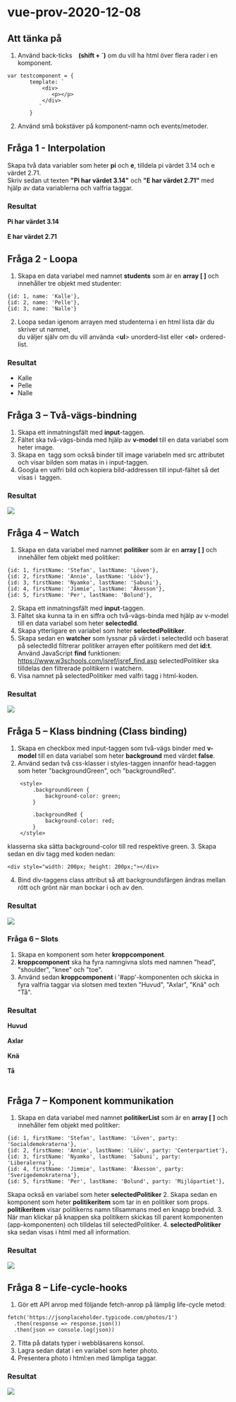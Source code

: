 # vue-prov-2020-12-08
## Att tänka på

1. Använd back-ticks **` ` (shift + `)** om du vill ha html över flera rader i en komponent.
```
var testcomponent = {
       template: `
           <div>
              <p></p>
           </div>
          `
       }
```
2.	Använd små bokstäver på komponent-namn och events/metoder.

## Fråga 1 - Interpolation

Skapa två data variabler som heter **pi** och **e**, tilldela pi värdet 3.14 och e värdet 2.71.<br>
Skriv sedan ut texten **"Pi har värdet 3.14"** och **"E har värdet 2.71"** med hjälp av data variablerna och valfria taggar.

### Resultat
**Pi har värdet 3.14**<br><br>
**E har värdet 2.71**<br>

## Fråga 2 - Loopa
1. Skapa en data variabel med namnet **students** som är en **array [ ]** och innehåller tre objekt med studenter:

```
{id: 1, name: 'Kalle'},
{id: 2, name: 'Pelle'},
{id: 3, name: 'Nalle'}
```

2. Loopa sedan igenom arrayen med studenterna i en html lista där du skriver ut namnet,<br>
du väljer själv om du vill använda <**ul**> unorderd-list eller <**ol**> ordered-list.

### Resultat
* Kalle
* Pelle
* Nalle

## Fråga 3 – Två-vägs-bindning
1. Skapa ett inmatningsfält med **input**-taggen. 
2. Fältet ska två-vägs-binda med hjälp av **v-model** till en data variabel som heter image.
3. Skapa en <img> tagg som också binder till image variabeln med src attributet och visar bilden som matas in i input-taggen.
4. Googla en valfri bild och kopiera bild-addressen till input-fältet så det visas i <img> taggen.

### Resultat
![](https://github.com/abbjetmus/vue-prov-2020-12-08/blob/main/uppgift3.gif)

## Fråga 4 – Watch 
1. Skapa en data variabel med namnet **politiker** som är en **array [ ]** och innehåller fem objekt med politiker:
```
{id: 1, firstName: 'Stefan', lastName: 'Löven'},
{id: 2, firstName: 'Annie', lastName: 'Lööv'},
{id: 3, firstName: 'Nyamko', lastName: 'Sabuni'},
{id: 4, firstName: 'Jimmie', lastName: 'Åkesson'},
{id: 5, firstName: 'Per', lastName: 'Bolund'},
```

2. Skapa ett inmatningsfält med **input**-taggen. 
3. Fältet ska kunna ta in en siffra och två-vägs-binda med hjälp av v-model till en data variabel som heter **selectedId**.
4. Skapa ytterligare en variabel som heter **selectedPolitiker**.
5. Skapa sedan en **watcher** som lyssnar på värdet i selectedId och baserat på selectedId filtrerar politiker arrayen efter politikern med det **id:t**. 
Använd JavaScript **find** funktionen: <https://www.w3schools.com/jsref/jsref_find.asp>
selectedPolitiker ska tilldelas den filtrerade politikern i watchern.
6. Visa namnet på selectedPolitiker med valfri tagg i html-koden.

### Resultat
![](https://github.com/abbjetmus/vue-prov-2020-12-08/blob/main/uppgift4.gif)

## Fråga 5 – Klass bindning (Class binding)
1. Skapa en checkbox med input-taggen som två-vägs binder med **v-model** till en data variabel som heter **background** med värdet **false**.
2. Använd sedan två css-klasser i styles-taggen innanför head-taggen som heter "backgroundGreen", och "backgroundRed".
```
    <style>
        .backgroundGreen {
            background-color: green;
        }

        .backgroundRed {
            background-color: red;
        }
    </style>
```
klasserna ska sätta background-color till red respektive green.
3. Skapa sedan en div tagg med koden nedan:
```
<div style="width: 200px; height: 200px;"></div>
```
4. Bind div-taggens class attribut så att backgroundsfärgen ändras mellan rött och grönt när man bockar i och av den.

### Resultat
![](https://github.com/abbjetmus/vue-prov-2020-12-08/blob/main/uppgift5.gif)

### Fråga 6 – Slots 
1. Skapa en komponent som heter **kroppcomponent**. 
2. **kroppcomponent** ska ha fyra namngivna slots med namnen "head", "shoulder", "knee" och "toe".
3. Använd sedan **kroppcomponent** i '#app'-komponenten och skicka in fyra valfria taggar via slotsen med texten
"Huvud", "Axlar", "Knä" och "Tå".

### Resultat

**Huvud**<br><br>
**Axlar**<br><br>
**Knä**<br><br>
**Tå**<br><br>


## Fråga 7 – Komponent kommunikation
1. Skapa en data variabel med namnet **politikerList** som är en **array [ ]** och innehåller fem objekt med politiker:

```
{id: 1, firstName: 'Stefan', lastName: 'Löven', party: 'Socialdemokraterna'},
{id: 2, firstName: 'Annie', lastName: 'Lööv', party: 'Centerpartiet'},
{id: 3, firstName: 'Nyamko', lastName: 'Sabuni', party: 'Liberalerna'},
{id: 4, firstName: 'Jimmie', lastName: 'Åkesson', party: 'Sverigedemokraterna'},
{id: 5, firstName: 'Per', lastName: 'Bolund', party: 'Mijlöpartiet'},
```

Skapa också en variabel som heter **selectedPolitiker**
2. Skapa sedan en komponent som heter **politikeritem** som tar in en politiker som props.
**politikeritem** visar politikerns namn tillsammans med en knapp bredvid.
3. När man klickar på knappen ska politikern skickas till parent komponenten (app-komponenten) och tilldelas till
selectedPolitiker.
4. **selectedPolitiker** ska sedan visas i html med all information.

### Resultat
![](https://github.com/abbjetmus/vue-prov-2020-12-08/blob/main/uppgift6.gif)

## Fråga 8 – Life-cycle-hooks
1. Gör ett API anrop med följande fetch-anrop på lämplig life-cycle metod:

```
fetch('https://jsonplaceholder.typicode.com/photos/1')
  .then(response => response.json())
  .then(json => console.log(json))
```

2. Titta på datats typer i webbläsarens konsol.
3. Lagra sedan datat i en variabel som heter photo.
4. Presentera photo i html:en med lämpliga taggar.


### Resultat
![](https://github.com/abbjetmus/vue-prov-2020-12-08/blob/main/uppgift8.png)

